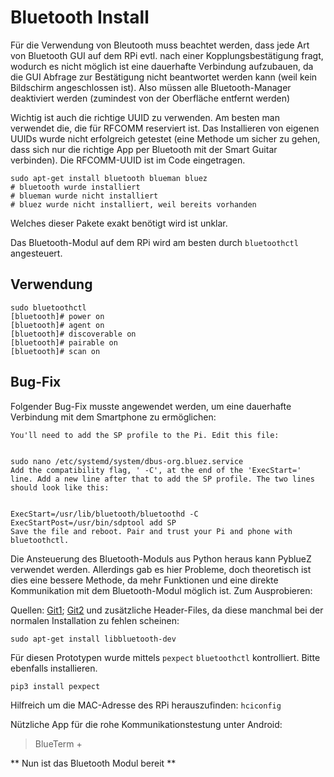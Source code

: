 # Bluetooth Install

Für die Verwendung von Bleutooth muss beachtet werden, dass jede Art von Bluetooth GUI auf dem RPi evtl. nach einer Kopplungsbestätigung fragt, wodurch es nicht möglich ist eine dauerhafte Verbindung aufzubauen, da die GUI Abfrage zur Bestätigung nicht beantwortet werden kann (weil kein Bildschirm angeschlossen ist). Also müssen alle Bluetooth-Manager deaktiviert werden (zumindest von der Oberfläche entfernt werden)

Wichtig ist auch die richtige UUID zu verwenden. Am besten man verwendet die, die für RFCOMM reserviert ist. Das Installieren von eigenen UUIDs wurde nicht erfolgreich getestet (eine Methode um sicher zu gehen, dass sich nur die richtige App per Bluetooth mit der Smart Guitar verbinden). Die RFCOMM-UUID ist im Code eingetragen.

    sudo apt-get install bluetooth blueman bluez
    # bluetooth wurde installiert
    # blueman wurde nicht installiert
    # bluez wurde nicht installiert, weil bereits vorhanden

Welches dieser Pakete exakt benötigt wird ist unklar.

Das Bluetooth-Modul auf dem RPi wird am besten durch `bluetoothctl` angesteuert.


## Verwendung

    sudo bluetoothctl
    [bluetooth]# power on
    [bluetooth]# agent on
    [bluetooth]# discoverable on
    [bluetooth]# pairable on
    [bluetooth]# scan on

## Bug-Fix

Folgender Bug-Fix musste angewendet werden, um eine dauerhafte Verbindung mit dem Smartphone zu ermöglichen:

    You'll need to add the SP profile to the Pi. Edit this file:


    sudo nano /etc/systemd/system/dbus-org.bluez.service
    Add the compatibility flag, ' -C', at the end of the 'ExecStart=' line. Add a new line after that to add the SP profile. The two lines should look like this:


    ExecStart=/usr/lib/bluetooth/bluetoothd -C
    ExecStartPost=/usr/bin/sdptool add SP
    Save the file and reboot. Pair and trust your Pi and phone with bluetoothctl.

Die Ansteuerung des Bluetooth-Moduls aus Python heraus kann PyblueZ verwendet werden. Allerdings gab es hier Probleme, doch theoretisch ist dies eine bessere Methode, da mehr Funktionen und eine direkte Kommunikation mit dem Bluetooth-Modul möglich ist. Zum Ausprobieren:

Quellen: [Git1](https://github.com/pybluez/pybluez); [Git2](https://github.com/karulis/pybluez) und zusätzliche Header-Files, da diese manchmal bei der normalen Installation zu fehlen scheinen:

    sudo apt-get install libbluetooth-dev

Für diesen Prototypen wurde mittels `pexpect` `bluetoothctl` kontrolliert. Bitte ebenfalls installieren.


    pip3 install pexpect

Hilfreich um die MAC-Adresse des RPi herauszufinden: `hciconfig`

Nützliche App für die rohe Kommunikationstestung unter Android:

> BlueTerm +



** Nun ist das Bluetooth Modul bereit **
